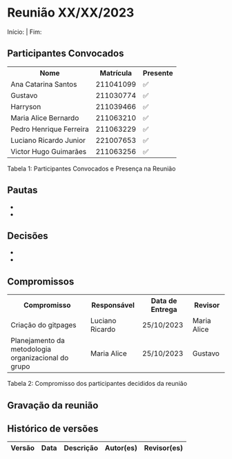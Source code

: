 # Reunião XX/XX/2023
Início: | Fim: 
<!-- Este é um arquivo base, para criar uma ata, basta copiá-lo e preencher os dados da reunião -->

## Participantes Convocados

<!-- Colocar um ✅ se o participante estiver presente ou um ❌ caso negativo -->

</head>
<body>

<table align="center">
  <tr>
    <th>Nome</th><th>Matrícula</th><th>Presente</th>
  </tr>
  <tr><td>Ana Catarina Santos</td><td>211041099</td><td>✅</td></tr>
  <tr><td>Gustavo</td><td>211030774</td><td>✅</td></tr>
  <tr><td>Harryson</td><td>211039466</td><td>✅</td></tr>
  <tr><td>Maria Alice Bernardo</td><td>211063210</td><td>✅</td></tr>
  <tr><td>Pedro Henrique Ferreira</td><td>211063229</td><td>✅</td></tr>
  <tr><td>Luciano Ricardo Junior</td><td>221007653</td><td>✅</td></tr>
  <tr><td>Victor Hugo Guimarães</td><td>211063256</td><td>✅</td></tr>
</table>
</body>
</html>
Tabela 1: Participantes Convocados e Presença na Reunião

## Pautas

<!-- pautas discutidas na reunião -->

-
-

## Decisões

<!-- decisões feitas pela equipe -->

-
-

## Compromissos

<!-- compromissos que foram definidos para os integrantes, a data de entrega e os revisores, para facilitar o trabalho, pode pedir
para o chat GPT formar a tabela em HTML -->

<!DOCTYPE html>
<html>
<body>
<table>
  <tr>
    <th>Compromisso</th><th>Responsável</th><th>Data de Entrega</th><th>Revisor</th>
    </tr>
    <tr><td>Criação do gitpages</td><td>Luciano Ricardo</td><td>25/10/2023</td><td>Maria Alice</td>
    </tr><tr><td>Planejamento da metodologia organizacional do grupo</td><td>Maria Alice</td><td>25/10/2023</td><td>Gustavo</td>
</table>
</body>
</html>
Tabela 2: Compromisso dos participantes decididos da reunião

## Gravação da reunião

## Histórico de versões

| Versão | Data  | Descrição | Autor(es) | Revisor(es) |
| ------ | ----- | --------- | --------- | ----------- |

